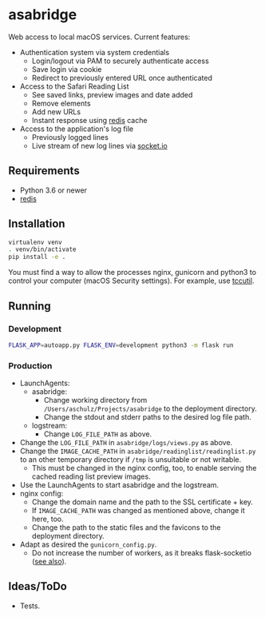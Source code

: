 # asabridge

Web access to local macOS services. Current features:

- Authentication system via system credentials
  - Login/logout via PAM to securely authenticate access
  - Save login via cookie
  - Redirect to previously entered URL once authenticated
- Access to the Safari Reading List
  - See saved links, preview images and date added
  - Remove elements
  - Add new URLs
  - Instant response using [redis](https://redis.io "redis") cache
- Access to the application's log file
  - Previously logged lines
  - Live stream of new log lines via [socket.io](https://socket.io "socket.io")

## Requirements

- Python 3.6 or newer
- [redis](https://redis.io "redis")

## Installation

```bash
virtualenv venv
. venv/bin/activate
pip install -e .
```

You must find a way to allow the processes nginx, gunicorn and python3 to control your computer (macOS Security settings).
For example, use [tccutil](https://github.com/jacobsalmela/tccutil "tccutil").

## Running

### Development

```bash
FLASK_APP=autoapp.py FLASK_ENV=development python3 -m flask run
```

### Production

- LaunchAgents:
  - asabridge:
    - Change working directory from `/Users/aschulz/Projects/asabridge` to the deployment directory.
    - Change the stdout and stderr paths to the desired log file path.
  - logstream:
    - Change `LOG_FILE_PATH` as above.
- Change the `LOG_FILE_PATH` in `asabridge/logs/views.py` as above.
- Change the `IMAGE_CACHE_PATH` in `asabridge/readinglist/readinglist.py` to an other temporary directory if `/tmp` is unsuitable or not writable.
  - This must be changed in the nginx config, too, to enable serving the cached reading list preview images.
- Use the LaunchAgents to start asabridge and the logstream.
- nginx config:
  - Change the domain name and the path to the SSL certificate + key.
  - If `IMAGE_CACHE_PATH` was changed as mentioned above, change it here, too.
  - Change the path to the static files and the favicons to the deployment directory.
- Adapt as desired the `gunicorn_config.py`.
  -  Do not increase the number of workers, as it breaks flask-socketio ([see also](https://flask-socketio.readthedocs.io/en/latest/#gunicorn-web-server)).

## Ideas/ToDo

- Tests.
